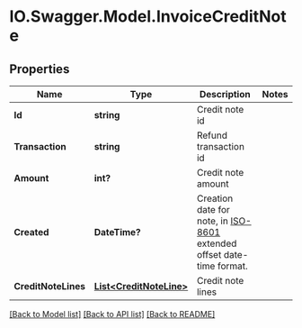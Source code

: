 # IO.Swagger.Model.InvoiceCreditNote
## Properties

Name | Type | Description | Notes
------------ | ------------- | ------------- | -------------
**Id** | **string** | Credit note id | 
**Transaction** | **string** | Refund transaction id | 
**Amount** | **int?** | Credit note amount | 
**Created** | **DateTime?** | Creation date for note, in [ISO-8601](http://en.wikipedia.org/wiki/ISO_8601) extended offset date-time format. | 
**CreditNoteLines** | [**List&lt;CreditNoteLine&gt;**](CreditNoteLine.md) | Credit note lines | 

[[Back to Model list]](../README.md#documentation-for-models) [[Back to API list]](../README.md#documentation-for-api-endpoints) [[Back to README]](../README.md)

